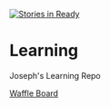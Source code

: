 [![Stories in Ready](https://badge.waffle.io/jrezentes/Learning.png?label=ready&title=Ready)](https://waffle.io/jrezentes/Learning)
# Learning
Joseph's Learning Repo


[Waffle Board](https://waffle.io/jrezentes/Learning)

